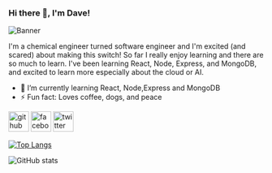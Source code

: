 ### Hi there 👋, I'm Dave!
![Banner](https://github.com/idvd20/idvd20/blob/main/Banner.gif)

I'm a chemical engineer turned software engineer and I'm excited (and scared) about making this switch! So far I really enjoy learning and there are so much to learn. I've been learning React, Node, Express, and MongoDB, and excited to learn more especially about the cloud or AI.

- 🌱 I’m currently learning React, Node,Express and MongoDB 
- ⚡ Fun fact: Loves coffee, dogs, and peace 


[<img src='https://cdn.jsdelivr.net/npm/simple-icons@3.0.1/icons/github.svg' alt='github' height='40'>](https://github.com/idvd20)  [<img src='https://cdn.jsdelivr.net/npm/simple-icons@3.0.1/icons/facebook.svg' alt='facebook' height='40'>](https://www.facebook.com/fb)  [<img src='https://cdn.jsdelivr.net/npm/simple-icons@3.0.1/icons/twitter.svg' alt='twitter' height='40'>](https://twitter.com/tw)  

[![Top Langs](https://github-readme-stats.vercel.app/api/top-langs/?username=idvd20)](https://github.com/anuraghazra/github-readme-stats)

![GitHub stats](https://github-readme-stats.vercel.app/api?username=idvd20&show_icons=true)  

